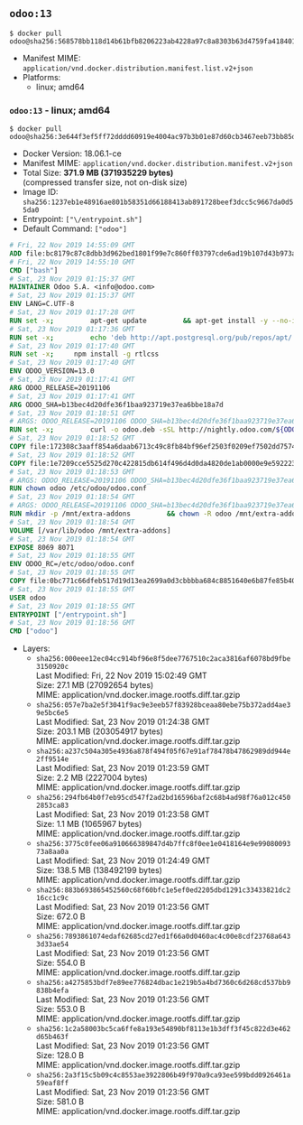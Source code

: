 ## `odoo:13`

```console
$ docker pull odoo@sha256:568578bb118d14b61bfb8206223ab4228a97c8a8303b63d4759fa418401dfc09
```

-	Manifest MIME: `application/vnd.docker.distribution.manifest.list.v2+json`
-	Platforms:
	-	linux; amd64

### `odoo:13` - linux; amd64

```console
$ docker pull odoo@sha256:3e644f3ef5ff72dddd60919e4004ac97b3b01e87d60cb3467eeb73bb85d34289
```

-	Docker Version: 18.06.1-ce
-	Manifest MIME: `application/vnd.docker.distribution.manifest.v2+json`
-	Total Size: **371.9 MB (371935229 bytes)**  
	(compressed transfer size, not on-disk size)
-	Image ID: `sha256:1237eb1e48916ae801b58351d66188413ab891728beef3dcc5c9667da0d55da0`
-	Entrypoint: `["\/entrypoint.sh"]`
-	Default Command: `["odoo"]`

```dockerfile
# Fri, 22 Nov 2019 14:55:09 GMT
ADD file:bc8179c87c8dbb3d962bed1801f99e7c860ff03797cde6ad19b107d43b973ada in / 
# Fri, 22 Nov 2019 14:55:10 GMT
CMD ["bash"]
# Sat, 23 Nov 2019 01:15:37 GMT
MAINTAINER Odoo S.A. <info@odoo.com>
# Sat, 23 Nov 2019 01:15:37 GMT
ENV LANG=C.UTF-8
# Sat, 23 Nov 2019 01:17:28 GMT
RUN set -x;         apt-get update         && apt-get install -y --no-install-recommends             ca-certificates             curl             dirmngr             fonts-noto-cjk             gnupg             libssl-dev             node-less             npm             python3-num2words             python3-pip             python3-phonenumbers             python3-pyldap             python3-qrcode             python3-renderpm             python3-setuptools             python3-vobject             python3-watchdog             python3-xlwt             xz-utils         && curl -o wkhtmltox.deb -sSL https://github.com/wkhtmltopdf/wkhtmltopdf/releases/download/0.12.5/wkhtmltox_0.12.5-1.stretch_amd64.deb         && echo '7e35a63f9db14f93ec7feeb0fce76b30c08f2057 wkhtmltox.deb' | sha1sum -c -         && apt-get install -y --no-install-recommends ./wkhtmltox.deb         && rm -rf /var/lib/apt/lists/* wkhtmltox.deb
# Sat, 23 Nov 2019 01:17:36 GMT
RUN set -x;         echo 'deb http://apt.postgresql.org/pub/repos/apt/ buster-pgdg main' > etc/apt/sources.list.d/pgdg.list         && export GNUPGHOME="$(mktemp -d)"         && repokey='B97B0AFCAA1A47F044F244A07FCC7D46ACCC4CF8'         && gpg --batch --keyserver keyserver.ubuntu.com --recv-keys "${repokey}"         && gpg --batch --armor --export "${repokey}" > /etc/apt/trusted.gpg.d/pgdg.gpg.asc         && gpgconf --kill all         && rm -rf "$GNUPGHOME"         && apt-get update          && apt-get install -y postgresql-client         && rm -rf /var/lib/apt/lists/*
# Sat, 23 Nov 2019 01:17:40 GMT
RUN set -x;     npm install -g rtlcss
# Sat, 23 Nov 2019 01:17:40 GMT
ENV ODOO_VERSION=13.0
# Sat, 23 Nov 2019 01:17:41 GMT
ARG ODOO_RELEASE=20191106
# Sat, 23 Nov 2019 01:17:41 GMT
ARG ODOO_SHA=b13bec4d20dfe36f1baa923719e37ea6bbe18a7d
# Sat, 23 Nov 2019 01:18:51 GMT
# ARGS: ODOO_RELEASE=20191106 ODOO_SHA=b13bec4d20dfe36f1baa923719e37ea6bbe18a7d
RUN set -x;         curl -o odoo.deb -sSL http://nightly.odoo.com/${ODOO_VERSION}/nightly/deb/odoo_${ODOO_VERSION}.${ODOO_RELEASE}_all.deb         && echo "${ODOO_SHA} odoo.deb" | sha1sum -c -         && dpkg --force-depends -i odoo.deb         && apt-get update         && apt-get -y install -f --no-install-recommends         && rm -rf /var/lib/apt/lists/* odoo.deb
# Sat, 23 Nov 2019 01:18:52 GMT
COPY file:172308c3aaff854a6daab6713c49c8fb84bf96ef2503f0209ef7502dd7574931 in / 
# Sat, 23 Nov 2019 01:18:52 GMT
COPY file:1e7209cce5525d270c422815db614f496d4d0da4820de1ab0000e9e592223235 in /etc/odoo/ 
# Sat, 23 Nov 2019 01:18:53 GMT
# ARGS: ODOO_RELEASE=20191106 ODOO_SHA=b13bec4d20dfe36f1baa923719e37ea6bbe18a7d
RUN chown odoo /etc/odoo/odoo.conf
# Sat, 23 Nov 2019 01:18:54 GMT
# ARGS: ODOO_RELEASE=20191106 ODOO_SHA=b13bec4d20dfe36f1baa923719e37ea6bbe18a7d
RUN mkdir -p /mnt/extra-addons         && chown -R odoo /mnt/extra-addons
# Sat, 23 Nov 2019 01:18:54 GMT
VOLUME [/var/lib/odoo /mnt/extra-addons]
# Sat, 23 Nov 2019 01:18:54 GMT
EXPOSE 8069 8071
# Sat, 23 Nov 2019 01:18:55 GMT
ENV ODOO_RC=/etc/odoo/odoo.conf
# Sat, 23 Nov 2019 01:18:55 GMT
COPY file:0bc771c66dfeb517d19d13ea2699a0d3cbbbba684c8851640e6b87fe85b40619 in /usr/local/bin/wait-for-psql.py 
# Sat, 23 Nov 2019 01:18:55 GMT
USER odoo
# Sat, 23 Nov 2019 01:18:55 GMT
ENTRYPOINT ["/entrypoint.sh"]
# Sat, 23 Nov 2019 01:18:56 GMT
CMD ["odoo"]
```

-	Layers:
	-	`sha256:000eee12ec04cc914bf96e8f5dee7767510c2aca3816af6078bd9fbe3150920c`  
		Last Modified: Fri, 22 Nov 2019 15:02:49 GMT  
		Size: 27.1 MB (27092654 bytes)  
		MIME: application/vnd.docker.image.rootfs.diff.tar.gzip
	-	`sha256:057e7ba2e5f3041f9ac9e3eeb57f83928bceaa80ebe75b372add4ae39e5bc6e5`  
		Last Modified: Sat, 23 Nov 2019 01:24:38 GMT  
		Size: 203.1 MB (203054917 bytes)  
		MIME: application/vnd.docker.image.rootfs.diff.tar.gzip
	-	`sha256:a237c504a305e4936a878f494f05f67e91af78478b47862989dd944e2ff9514e`  
		Last Modified: Sat, 23 Nov 2019 01:23:59 GMT  
		Size: 2.2 MB (2227004 bytes)  
		MIME: application/vnd.docker.image.rootfs.diff.tar.gzip
	-	`sha256:294fb64b0f7eb95cd547f2ad2bd16596baf2c68b4ad98f76a012c4502853ca83`  
		Last Modified: Sat, 23 Nov 2019 01:23:58 GMT  
		Size: 1.1 MB (1065967 bytes)  
		MIME: application/vnd.docker.image.rootfs.diff.tar.gzip
	-	`sha256:3775c0fee06a910666389847d4b7ffc8f0ee1e0418164e9e9908009373a8aa0a`  
		Last Modified: Sat, 23 Nov 2019 01:24:49 GMT  
		Size: 138.5 MB (138492199 bytes)  
		MIME: application/vnd.docker.image.rootfs.diff.tar.gzip
	-	`sha256:883b693865452560c68f60bfc1e5ef0ed2205dbd1291c33433821dc216cc1c9c`  
		Last Modified: Sat, 23 Nov 2019 01:23:56 GMT  
		Size: 672.0 B  
		MIME: application/vnd.docker.image.rootfs.diff.tar.gzip
	-	`sha256:7893861074edaf62685cd27ed1f66a0d0460ac4c00e8cdf23768a6433d33ae54`  
		Last Modified: Sat, 23 Nov 2019 01:23:56 GMT  
		Size: 554.0 B  
		MIME: application/vnd.docker.image.rootfs.diff.tar.gzip
	-	`sha256:a4275853bdf7e89ee776824dbac1e219b5a4bd7360c6d268cd537bb9838b4efa`  
		Last Modified: Sat, 23 Nov 2019 01:23:56 GMT  
		Size: 553.0 B  
		MIME: application/vnd.docker.image.rootfs.diff.tar.gzip
	-	`sha256:1c2a58003bc5ca6ffe8a193e54890bf8113e1b3dff3f45c822d3e462d65b463f`  
		Last Modified: Sat, 23 Nov 2019 01:23:56 GMT  
		Size: 128.0 B  
		MIME: application/vnd.docker.image.rootfs.diff.tar.gzip
	-	`sha256:2a3f15c5b09c4c8553ae3922806b49f970a9ca93ee599bdd0926461a59eaf8ff`  
		Last Modified: Sat, 23 Nov 2019 01:23:56 GMT  
		Size: 581.0 B  
		MIME: application/vnd.docker.image.rootfs.diff.tar.gzip
